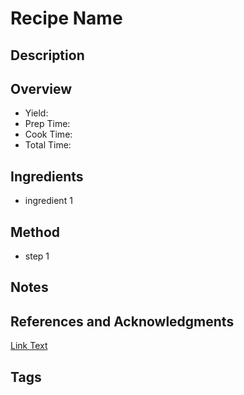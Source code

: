 # Recipe Name

## Description

## Overview

- Yield:
- Prep Time:
- Cook Time:
- Total Time:

## Ingredients

- ingredient 1
## Method

- step 1
## Notes
## References and Acknowledgments

[Link Text](https://www.website.com/Recipes/recipe/)

## Tags

